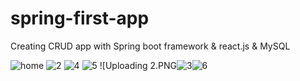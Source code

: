 # spring-first-app
Creating CRUD app with Spring boot framework & react.js & MySQL

![home](https://github.com/user-attachments/assets/2215fdc1-0c30-4dad-a05b-83d0a38816c9)
![2](https://github.com/user-attachments/assets/f4541972-a1c5-492e-8b8b-d17e7a5faeaa)
![4](https://github.com/user-attachments/assets/01f730ed-8394-4a13-b340-54a6d916c066)
![5](https://github.com/user-attachments/assets/2a515006-ab73-4c25-a4a7-150b91bf0d90)
![Uploading 2.PNG![3](https://github.com/user-attachments/assets/4b7c0d7a-14bd-4977-b767-e91e29e513d2)![6](https://github.com/user-attachments/assets/29c621c1-46a9-4789-9d8f-7cdd045dd6ba)
